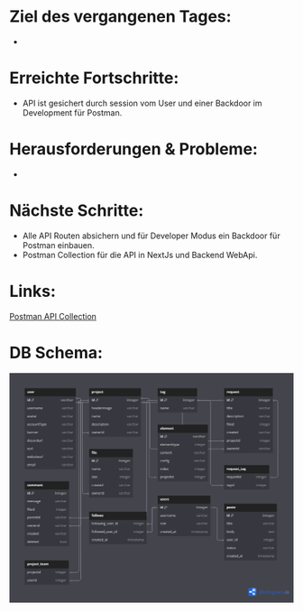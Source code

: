 # Ziel des vergangenen Tages:
- 

# Erreichte Fortschritte:
- API ist gesichert durch session vom User und einer Backdoor im Development für Postman.

# Herausforderungen & Probleme:
- 

# Nächste Schritte:
- Alle API Routen absichern und für Developer Modus ein Backdoor für Postman einbauen.
- Postman Collection für die API in NextJs und Backend WebApi.

# Links:

[Postman API Collection](https://github.com/Benexdrake/Game_Devs_Connect_Frontend/blob/main/GameDevsConnect-Frontend.postman_collection.json)

# DB Schema:

![SQL Schema](./images/SQL%20Schema.png)
